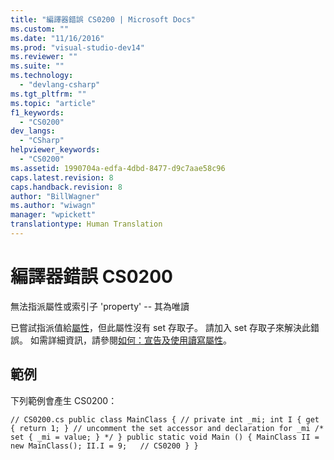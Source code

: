 ```yaml
---
title: "編譯器錯誤 CS0200 | Microsoft Docs"
ms.custom: ""
ms.date: "11/16/2016"
ms.prod: "visual-studio-dev14"
ms.reviewer: ""
ms.suite: ""
ms.technology: 
  - "devlang-csharp"
ms.tgt_pltfrm: ""
ms.topic: "article"
f1_keywords: 
  - "CS0200"
dev_langs: 
  - "CSharp"
helpviewer_keywords: 
  - "CS0200"
ms.assetid: 1990704a-edfa-4dbd-8477-d9c7aae58c96
caps.latest.revision: 8
caps.handback.revision: 8
author: "BillWagner"
ms.author: "wiwagn"
manager: "wpickett"
translationtype: Human Translation
---
```

# 編譯器錯誤 CS0200
無法指派屬性或索引子 'property' \-\- 其為唯讀  
  
 已嘗試指派值給[屬性](../../csharp/programming-guide/classes-and-structs/using-properties.md)，但此屬性沒有 set 存取子。 請加入 set 存取子來解決此錯誤。 如需詳細資訊，請參閱[如何：宣告及使用讀寫屬性](../../csharp/programming-guide/classes-and-structs/how-to-declare-and-use-read-write-properties.md)。  
  
## 範例  
 下列範例會產生 CS0200：  
  
```  
// CS0200.cs public class MainClass { // private int _mi; int I { get { return 1; } // uncomment the set accessor and declaration for _mi /* set { _mi = value; } */ } public static void Main () { MainClass II = new MainClass(); II.I = 9;   // CS0200 } }  
```